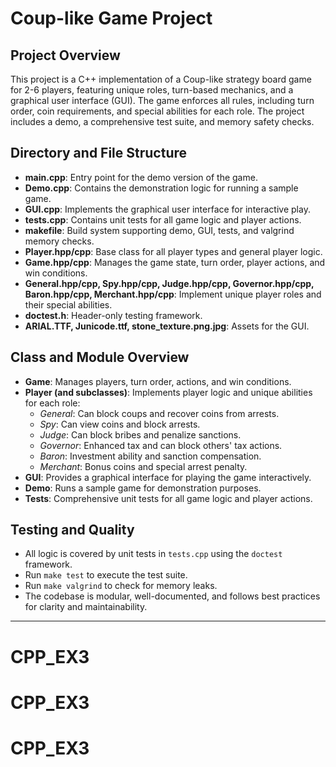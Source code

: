 # Coup-like Game Project

## Project Overview
This project is a C++ implementation of a Coup-like strategy board game for 2-6 players, featuring unique roles, turn-based mechanics, and a graphical user interface (GUI). The game enforces all rules, including turn order, coin requirements, and special abilities for each role. The project includes a demo, a comprehensive test suite, and memory safety checks.

## Directory and File Structure
- **main.cpp**: Entry point for the demo version of the game.
- **Demo.cpp**: Contains the demonstration logic for running a sample game.
- **GUI.cpp**: Implements the graphical user interface for interactive play.
- **tests.cpp**: Contains unit tests for all game logic and player actions.
- **makefile**: Build system supporting demo, GUI, tests, and valgrind memory checks.
- **Player.hpp/cpp**: Base class for all player types and general player logic.
- **Game.hpp/cpp**: Manages the game state, turn order, player actions, and win conditions.
- **General.hpp/cpp, Spy.hpp/cpp, Judge.hpp/cpp, Governor.hpp/cpp, Baron.hpp/cpp, Merchant.hpp/cpp**: Implement unique player roles and their special abilities.
- **doctest.h**: Header-only testing framework.
- **ARIAL.TTF, Junicode.ttf, stone_texture.png.jpg**: Assets for the GUI.

## Class and Module Overview
- **Game**: Manages players, turn order, actions, and win conditions.
- **Player (and subclasses)**: Implements player logic and unique abilities for each role:
  - *General*: Can block coups and recover coins from arrests.
  - *Spy*: Can view coins and block arrests.
  - *Judge*: Can block bribes and penalize sanctions.
  - *Governor*: Enhanced tax and can block others' tax actions.
  - *Baron*: Investment ability and sanction compensation.
  - *Merchant*: Bonus coins and special arrest penalty.
- **GUI**: Provides a graphical interface for playing the game interactively.
- **Demo**: Runs a sample game for demonstration purposes.
- **Tests**: Comprehensive unit tests for all game logic and player actions.

## Testing and Quality
- All logic is covered by unit tests in `tests.cpp` using the `doctest` framework.
- Run `make test` to execute the test suite.
- Run `make valgrind` to check for memory leaks.
- The codebase is modular, well-documented, and follows best practices for clarity and maintainability.


---

# CPP_EX3
# CPP_EX3
# CPP_EX3
